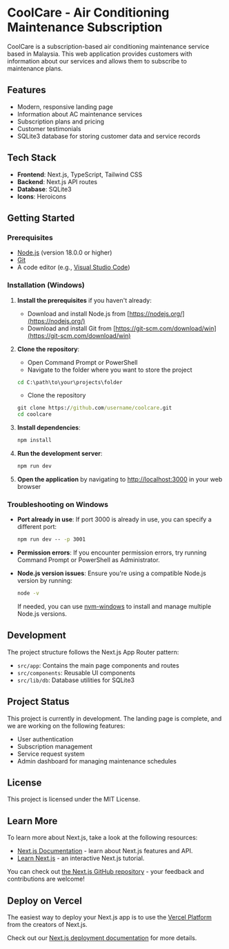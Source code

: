 # CoolCare - Air Conditioning Maintenance Subscription

CoolCare is a subscription-based air conditioning maintenance service based in Malaysia. This web application provides customers with information about our services and allows them to subscribe to maintenance plans.

## Features

- Modern, responsive landing page
- Information about AC maintenance services
- Subscription plans and pricing
- Customer testimonials
- SQLite3 database for storing customer data and service records

## Tech Stack

- **Frontend**: Next.js, TypeScript, Tailwind CSS
- **Backend**: Next.js API routes
- **Database**: SQLite3
- **Icons**: Heroicons

## Getting Started

### Prerequisites
- [Node.js](https://nodejs.org/) (version 18.0.0 or higher)
- [Git](https://git-scm.com/downloads)
- A code editor (e.g., [Visual Studio Code](https://code.visualstudio.com/))

### Installation (Windows)

1. **Install the prerequisites** if you haven't already:
   - Download and install Node.js from [https://nodejs.org/](https://nodejs.org/)
   - Download and install Git from [https://git-scm.com/download/win](https://git-scm.com/download/win)

2. **Clone the repository**:
   - Open Command Prompt or PowerShell
   - Navigate to the folder where you want to store the project
   ```cmd
   cd C:\path\to\your\projects\folder
   ```
   - Clone the repository
   ```cmd
   git clone https://github.com/username/coolcare.git
   cd coolcare
   ```

3. **Install dependencies**:
   ```cmd
   npm install
   ```

4. **Run the development server**:
   ```cmd
   npm run dev
   ```

5. **Open the application** by navigating to [http://localhost:3000](http://localhost:3000) in your web browser

### Troubleshooting on Windows

- **Port already in use**: If port 3000 is already in use, you can specify a different port:
  ```cmd
  npm run dev -- -p 3001
  ```

- **Permission errors**: If you encounter permission errors, try running Command Prompt or PowerShell as Administrator.

- **Node.js version issues**: Ensure you're using a compatible Node.js version by running:
  ```cmd
  node -v
  ```
  If needed, you can use [nvm-windows](https://github.com/coreybutler/nvm-windows) to install and manage multiple Node.js versions.

## Development

The project structure follows the Next.js App Router pattern:

- `src/app`: Contains the main page components and routes
- `src/components`: Reusable UI components
- `src/lib/db`: Database utilities for SQLite3

## Project Status

This project is currently in development. The landing page is complete, and we are working on the following features:

- User authentication
- Subscription management
- Service request system
- Admin dashboard for managing maintenance schedules

## License

This project is licensed under the MIT License.

## Learn More

To learn more about Next.js, take a look at the following resources:

- [Next.js Documentation](https://nextjs.org/docs) - learn about Next.js features and API.
- [Learn Next.js](https://nextjs.org/learn) - an interactive Next.js tutorial.

You can check out [the Next.js GitHub repository](https://github.com/vercel/next.js) - your feedback and contributions are welcome!

## Deploy on Vercel

The easiest way to deploy your Next.js app is to use the [Vercel Platform](https://vercel.com/new?utm_medium=default-template&filter=next.js&utm_source=create-next-app&utm_campaign=create-next-app-readme) from the creators of Next.js.

Check out our [Next.js deployment documentation](https://nextjs.org/docs/app/building-your-application/deploying) for more details.
